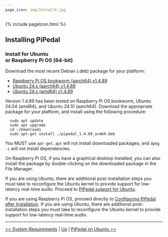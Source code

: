 ```yaml
---
page_icon: img/Install4.jpg
---
```


{% include pageIcon.html %}


## Installing PiPedal


### Install for Ubuntu <br/>or Raspberry Pi OS (64-bit)


Download the most recent Debian (.deb) package for your platform:

- [Raspberry Pi OS bookworm (aarch64) v1.4.89](https://github.com/rerdavies/pipedal/releases/download/v1.4.89/pipedal_1.4.89_arm64.deb)
- [Ubuntu 24.x (aarch64) v1.4.89](https://github.com/rerdavies/pipedal/releases/download/v1.4.89/pipedal_1.4.89_arm64.deb)
- [Ubuntu 24.x (amd64) v1.4.89](https://github.com/rerdavies/pipedal/releases/download/v1.4.89/pipedal_1.4.89_amd64.deb)


Version 1.4.89 has been tested on Raspberry Pi OS bookworm, Ubuntu 24.04 (amd64), and Ubuntu 24.10 (aarch64). Download the appropriate package for your platform, and install using the following procedure:

```
  sudo apt update
  sudo apt upgrade
  cd ~/Downloads  
  sudo apt-get install ./pipedal_1.4.89_arm64.deb 
```
You MUST use `apt-get`. `apt` will not install downloaded packages; and `dpkg -i` will not install dependencies. 

On Raspberry Pi OS, if you have a graphical desktop installed, you can also install the package by double-clicking on the downloaded package in the File Manager.

If you are using Ubuntu, there are additional post-installation steps you must take to reconfigure the Ubuntu kernel to 
provide support for low-latency real-time audio. Proceed to [PiPedal support for Ubuntu](Ubuntu.md).

If you are using Raspberry Pi OS, proceed directly to [Configuring PiPedal after Installation](Configuring.md). If 
you are using Ubuntu, there are additional post-installation steps you must take to reconfigure the Ubuntu kernel 
to provide support for low-latency real-time audio. 


--------
[<< System Requirements](SystemRequirements.md) | [Up](Documentation.md) | [PiPedal on Ubuntu >>](Ubuntu.md)
